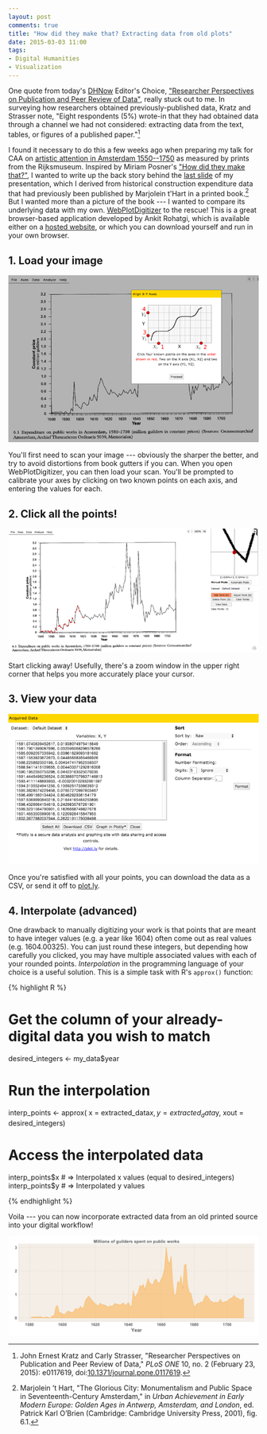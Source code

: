 ```yaml
---
layout: post
comments: true
title: "How did they make that? Extracting data from old plots"
date: 2015-03-03 11:00
tags: 
- Digital Humanities
- Visualization
---
```


One quote from today's [DHNow] Editor's Choice, ["Researcher Perspectives on Publication and Peer Review of Data"][plos], really stuck out to me.
In surveying how researchers obtained previously-published data, Kratz and Strasser note, "Eight respondents (5%) wrote-in that they had obtained data through a channel we had not considered: extracting data from the text, tables, or figures of a published paper."[^1]

I found it necessary to do this a few weeks ago when preparing my talk for CAA on [artistic attention in Amsterdam 1550--1750][caa] as measured by prints from the Rijksmuseum.
Inspired by Miriam Posner's ["How did they make that?"][posner], I wanted to write up the back story behind the [last slide][last] of my presentation, which I derived from historical construction expenditure data that had previously been published by Marjolein t'Hart in a printed book.[^2]
But I wanted more than a picture of the book --- I wanted to compare its underlying data with my own.
[WebPlotDigitizer][wpd] to the rescue!
This is a great browser-based application developed by Ankit Rohatgi, which is available either on a [hosted website][hosted], or which you can download yourself and run in your own browser.

## 1. Load your image

![WebPlotDigitizer axis calibration](/assets/images-display/digitizer_axes.png)

You'll first need to scan your image --- obviously the sharper the better, and try to avoid distortions from book gutters if you can.
When you open WebPlotDigitizer, you can then load your scan.
You'll be prompted to calibrate your axes by clicking on two known points on each axis, and entering the values for each.

## 2. Click all the points!

![WebPlotDigitizer adding points](/assets/images-display/digitizer_points.png)

Start clicking away!
Usefully, there's a zoom window in the upper right corner that helps you more accurately place your cursor.

## 3. View your data

![WebPlotDigitizer data export](/assets/images-display/digitizer_export.png)

Once you're satisfied with all your points, you can download the data as a CSV, or send it off to [plot.ly].

## 4. Interpolate (advanced)

One drawback to manually digitizing your work is that points that are meant to have integer values (e.g. a year like 1604) often come out as real values (e.g. 1604.00325).
You can just round these integers, but depending how carefully you clicked, you may have multiple associated values with each of your rounded points.
*Interpolation* in the programming language of your choice is a useful solution.
This is a simple task with R's `approx()` function:

{% highlight R %}

# Get the column of your already-digital data you wish to match
desired_integers <- my_data$year

# Run the interpolation
interp_points <- approx(
    x = extracted_data$x,
    y = extracted_data$y,
    xout = desired_integers)

# Access the interpolated data
interp_points$x # => Interpolated x values (equal to desired_integers)
interp_points$y # => Interpolated y values

{% endhighlight %}

Voila --- you can now incorporate extracted data from an old printed source into your digital workflow!

![Data from the printed plot replotted using ggplot2](/assets/images-display/guilders_plot.png)

[^1]: John Ernest Kratz and Carly Strasser, "Researcher Perspectives on Publication and Peer Review of Data," *PLoS ONE* 10, no. 2 (February 23, 2015): e0117619, doi:[10.1371/journal.pone.0117619][plos].

[^2]: Marjolein ’t Hart, "The Glorious City: Monumentalism and Public Space in Seventeenth-Century Amsterdam," in *Urban Achievement in Early Modern Europe: Golden Ages in Antwerp, Amsterdam, and London*, ed. Patrick Karl O’Brien (Cambridge: Cambridge University Press, 2001), fig. 6.1.

[DHNow]: http://digitalhumanitiesnow.org/

[plos]: http://dx.doi.org/10.1371/journal.pone.0117619

[caa]: /2015/02/15/mapping-artistic-attention-in-amsterdam.html

[wpd]: https://github.com/ankitrohatgi/WebPlotDigitizer

[hosted]: http://arohatgi.info/WebPlotDigitizer/

[plot.ly]: http://plot.ly

[posner]: http://miriamposner.com/blog/how-did-they-make-that/

[last]: https://speakerdeck.com/mdlincoln/artistic-attention-in-amsterdam-1550-1750?slide=15
